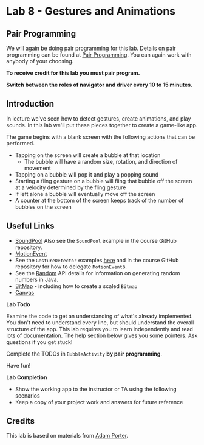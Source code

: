 # Lab 8 - Gestures and Animations

## Pair Programming

We will again be doing pair programming for this lab.  Details on pair programming can be found at [Pair Programming](../docs/PAIR_PROGRAMMING.md).  You can again work with anybody of your choosing.

**To receive credit for this lab you must pair program.**

**Switch between the roles of navigator and driver every 10 to 15
minutes.**

## Introduction
In lecture we've seen how to detect gestures, create animations, and play sounds. In this lab we'll put these pieces together to create a game-like app.

The game begins with a blank screen with the following actions that can be performed.

* Tapping on the screen will create a bubble at that location
  * The bubble will have a random size, rotation, and direction of movement
* Tapping on a bubble will pop it and play a popping sound
* Starting a fling gesture on a bubble will fling that bubble off the screen at a velocity determined by the fling gesture
* If left alone a bubble will eventually move off the screen
* A counter at the bottom of the screen keeps track of the number of bubbles on the screen


## Useful Links

* [SoundPool](http://developer.android.com/reference/android/media/SoundPool.html)
Also see the `SoundPool` example in the course GitHub repository.
* [MotionEvent](http://developer.android.com/reference/android/view/MotionEvent.html)
* See the `GestureDetector` examples [here](http://developer.android.com/training/gestures/detector.html) and in the course GitHub repository for how to delegate `MotionEvent`s.
* See the [Random](https://docs.oracle.com/javase/6/docs/api/java/util/Random.html) API details for information on generating random numbers in Java.
* [BitMap](http://developer.android.com/reference/android/graphics/Bitmap.html) - including how to create a scaled `Bitmap`
* [Canvas](http://developer.android.com/reference/android/graphics/Canvas.html)


**Lab Todo**

Examine the code to get an understanding of what's already implemented. You don't need to understand every line, but should understand the overall structure of the app.
This lab requires you to learn independently and read lots of documentation. The help section below gives you some pointers. Ask questions if you get stuck!

Complete the TODOs in `BubbleActivity` **by pair programming**.

Have fun!

**Lab Completion**

* Show the working app to the instructor or TA using the following scenarios
* Keep a copy of your project work and answers for future reference

## Credits

This lab is based on materials from [Adam Porter](https://github.com/aporter).
